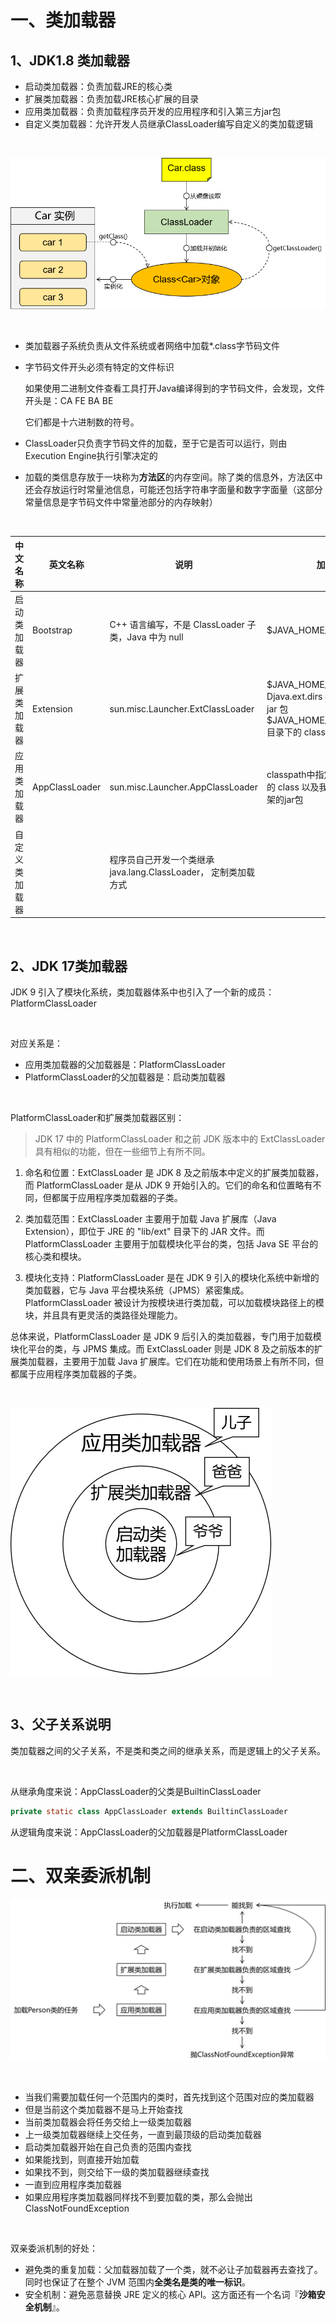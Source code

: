 # 一、类加载器
## 1、JDK1.8 类加载器
- 启动类加载器：负责加载JRE的核心类
- 扩展类加载器：负责加载JRE核心扩展的目录
- 应用类加载器：负责加载程序员开发的应用程序和引入第三方jar包
- 自定义类加载器：允许开发人员继承ClassLoader编写自定义的类加载逻辑

<br/>

![assets/02/](./assets/02//img003.png)

<br/>

- 类加载器子系统负责从文件系统或者网络中加载*.class字节码文件
- 字节码文件开头必须有特定的文件标识

  如果使用二进制文件查看工具打开Java编译得到的字节码文件，会发现，文件开头是：CA FE BA BE

  它们都是十六进制数的符号。
- ClassLoader只负责字节码文件的加载，至于它是否可以运行，则由Execution Engine执行引擎决定的
- 加载的类信息存放于一块称为**方法区**的内存空间。除了类的信息外，方法区中还会存放运行时常量池信息，可能还包括字符串字面量和数字字面量（这部分常量信息是字节码文件中常量池部分的内存映射）

<br/>

|中文名称|英文名称|说明| 加载范围                                                                                              |
|---|---|---|---------------------------------------------------------------------------------------------------|
|启动类加载器|Bootstrap|C++ 语言编写，不是 ClassLoader 子类，Java 中为 null| $JAVA_HOME/jre/lib/rt.jar                                                                         |
|扩展类加载器|Extension|sun.misc.Launcher.ExtClassLoader| $JAVA_HOME/jre/lib/*.jar -Djava.ext.dirs 参数指定目录下的 jar 包 $JAVA_HOME/jre/lib/ext/classes 目录下的 class |
|应用类加载器|AppClassLoader|sun.misc.Launcher.AppClassLoader| classpath中指定的 jar 包及目录中的 class 以及我们导入的第三方框架的jar包                                                  |
|自定义类加载器|&nbsp;|程序员自己开发一个类继承 java.lang.ClassLoader， 定制类加载方式| &nbsp;                                                                                            |

<br/>

## 2、JDK 17类加载器
JDK 9 引入了模块化系统，类加载器体系中也引入了一个新的成员：PlatformClassLoader

<br/>

对应关系是：
- 应用类加载器的父加载器是：PlatformClassLoader
- PlatformClassLoader的父加载器是：启动类加载器

<br/>

PlatformClassLoader和扩展类加载器区别：
> JDK 17 中的 PlatformClassLoader 和之前 JDK 版本中的 ExtClassLoader 具有相似的功能，但在一些细节上有所不同。

1. 命名和位置：ExtClassLoader 是 JDK 8 及之前版本中定义的扩展类加载器，而 PlatformClassLoader 是从 JDK 9 开始引入的。它们的命名和位置略有不同，但都属于应用程序类加载器的子类。

2. 类加载范围：ExtClassLoader 主要用于加载 Java 扩展库（Java Extension），即位于 JRE 的 "lib/ext" 目录下的 JAR 文件。而 PlatformClassLoader 主要用于加载模块化平台的类，包括 Java SE 平台的核心类和模块。

3. 模块化支持：PlatformClassLoader 是在 JDK 9 引入的模块化系统中新增的类加载器，它与 Java 平台模块系统（JPMS）紧密集成。PlatformClassLoader 被设计为按模块进行类加载，可以加载模块路径上的模块，并且具有更灵活的类路径处理能力。

总体来说，PlatformClassLoader 是 JDK 9 后引入的类加载器，专门用于加载模块化平台的类，与 JPMS 集成。而 ExtClassLoader 则是 JDK 8 及之前版本的扩展类加载器，主要用于加载 Java 扩展库。它们在功能和使用场景上有所不同，但都属于应用程序类加载器的子类。

<br/>

![img.png](assets/02//img004.png)

<br/>

## 3、父子关系说明
类加载器之间的父子关系，不是类和类之间的继承关系，而是逻辑上的父子关系。

<br/>

从继承角度来说：AppClassLoader的父类是BuiltinClassLoader
```java
private static class AppClassLoader extends BuiltinClassLoader
```

从逻辑角度来说：AppClassLoader的父加载器是PlatformClassLoader



# 二、双亲委派机制

![img.png](assets/02//img005.png)

<br/>

- 当我们需要加载任何一个范围内的类时，首先找到这个范围对应的类加载器
- 但是当前这个类加载器不是马上开始查找
- 当前类加载器会将任务交给上一级类加载器
- 上一级类加载器继续上交任务，一直到最顶级的启动类加载器
- 启动类加载器开始在自己负责的范围内查找
- 如果能找到，则直接开始加载
- 如果找不到，则交给下一级的类加载器继续查找
- 一直到应用程序类加载器
- 如果应用程序类加载器同样找不到要加载的类，那么会抛出ClassNotFoundException

<br/>

双亲委派机制的好处：

- 避免类的重复加载：父加载器加载了一个类，就不必让子加载器再去查找了。同时也保证了在整个 JVM 范围内**全类名是类的唯一标识**。
- 安全机制：避免恶意替换 JRE 定义的核心 API。这方面还有一个名词『**沙箱安全机制**』。





































